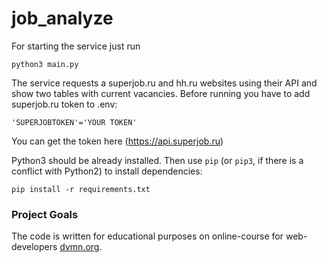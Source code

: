 # job_analyze


For starting the service just run 

```
python3 main.py 

```

The service requests a superjob.ru and hh.ru websites using their API and show two tables with current vacancies. Before running you have to add superjob.ru token to .env:

```
'SUPERJOBTOKEN'='YOUR TOKEN'
```

You can get the token here (https://api.superjob.ru)


Python3 should be already installed. 
Then use `pip` (or `pip3`, if there is a conflict with Python2) to install dependencies:
```
pip install -r requirements.txt
```

### Project Goals

The code is written for educational purposes on online-course for web-developers [dvmn.org](https://dvmn.org/).
